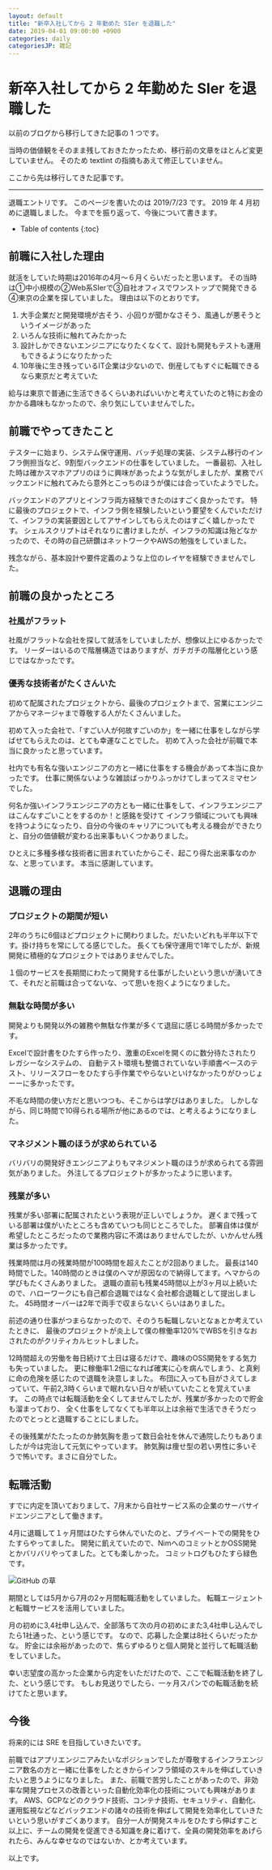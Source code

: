 ```yaml
---
layout: default
title: "新卒入社してから 2 年勤めた SIer を退職した"
date: 2019-04-01 09:00:00 +0900
categories: daily
categoriesJP: 雑記
---
```


# 新卒入社してから 2 年勤めた SIer を退職した

以前のブログから移行してきた記事の 1 つです。

当時の価値観をそのまま残しておきたかったため、移行前の文章をほとんど変更していません。
そのため textlint の指摘もあえて修正していません。

ここから先は移行してきた記事です。

---

<!-- textlint-disable -->

退職エントリです。
このページを書いたのは 2019/7/23 です。
2019 年 4 月初めに退職しました。
今までを振り返って、今後について書きます。

* Table of contents
{:toc}

## 前職に入社した理由

就活をしていた時期は2016年の4月〜６月くらいだったと思います。
その当時は①中小規模の②Web系SIerで③自社オフィスでワンストップで開発できる④東京の企業を探していました。
理由は以下のとおりです。

1. 大手企業だと開発環境が古そう、小回りが聞かなさそう、風通しが悪そうというイメージがあった
2. いろんな技術に触れてみたかった
3. 設計しかできないエンジニアになりたくなくて、設計も開発もテストも運用もできるようになりたかった
4. 10年後に生き残っているIT企業は少ないので、倒産してもすぐに転職できるなら東京だと考えていた

給与は東京で普通に生活できるくらいあればいいかと考えていたのと特にお金のかかる趣味もなかったので、余り気にしていませんでした。

## 前職でやってきたこと

テスターに始まり、システム保守運用、バッチ処理の実装、システム移行のインフラ側担当など、9割型バックエンドの仕事をしていました。
一番最初、入社した時は確かスマホアプリのほうに興味があったような気がしましたが、業務でバックエンドに触れてみたら意外とこっちのほうが僕には合っていたようでした。

バックエンドのアプリとインフラ両方経験できたのはすごく良かったです。
特に最後のプロジェクトで、インフラ側を経験したいという要望をくんでいただけて、インフラの実装要因としてアサインしてもらえたのはすごく嬉しかったです。
シェルスクリプトはそれなりに書けましたが、インフラの知識は殆どなかったので、その時の自己研鑽はネットワークやAWSの勉強をしていました。

残念ながら、基本設計や要件定義のような上位のレイヤを経験できませんでした。

## 前職の良かったところ

### 社風がフラット

社風がフラットな会社を探して就活をしていましたが、想像以上にゆるかったです。
リーダーはいるので階層構造ではありますが、ガチガチの階層化という感じではなかったです。

### 優秀な技術者がたくさんいた

初めて配属されたプロジェクトから、最後のプロジェクトまで、営業にエンジニアからマネージャまで尊敬する人がたくさんいました。

初めて入った会社で、「すごい人が何故すごいのか」を一緒に仕事をしながら学ばせてもらえたのは、とても幸運なことでした。
初めて入った会社が前職で本当に良かったと思っています。

社内でも有名な強いエンジニアの方と一緒に仕事をする機会があって本当に良かったです。
仕事に関係ないような雑談ばっかりふっかけてしまってスミマセンでした。

何名か強いインフラエンジニアの方とも一緒に仕事をして、インフラエンジニアはこんなすごいことをするのか！と感銘を受けて
インフラ領域についても興味を持つようになったり、自分の今後のキャリアについても考える機会ができたりと、自分の価値観が変わる出来事もいくつかありました。

ひとえに多種多様な技術者に囲まれていたからこそ、起こり得た出来事なのかな、と思っています。
本当に感謝しています。

## 退職の理由

### プロジェクトの期間が短い

2年のうちに6個ほどプロジェクトに関わりました。だいたいどれも半年以下です。掛け持ちを常にしてる感じでした。
長くても保守運用で1年でしたが、新規開発に積極的なプロジェクトではありませんでした。

１個のサービスを長期間にわたって開発する仕事がしたいという思いが湧いてきて、それだと前職は合ってないな、って思いを抱くようになりました。

### 無駄な時間が多い

開発よりも開発以外の雑務や無駄な作業が多くて退屈に感じる時間が多かったです。

Excelで設計書をひたすら作ったり、激重のExcelを開くのに数分待たされたりレガシーなシステムの、
自動テスト環境も整備されていない手順書ベースのテスト、リリースフローをひたすら手作業でやらないといけなかったりがひっじょーーに多かったです。

不毛な時間の使い方だと思いつつも、そこからは学びはありました。
しかしながら、同じ時間で10得られる場所が他にあるのでは、と考えるようになりました。

### マネジメント職のほうが求められている

バリバリの開発好きエンジニアよりもマネジメント職のほうが求められてる雰囲気がありました。
外注してるプロジェクトが多かったように思います。

### 残業が多い

残業が多い部署に配属されたという表現が正しいでしょうか。
遅くまで残っている部署は僕がいたところも含めていつも同じところでした。
部署自体は僕が希望したところだったので業務内容に不満はありませんでしたが、いかんせん残業は多かったです。

残業時間は月の残業時間が100時間を超えたことが2回ありました。
最長は140時間でした。140時間のときは僕のヘマが原因なので納得してます。ヘマからの学びもたくさんありました。
退職の直前も残業45時間以上が3ヶ月以上続いたので、ハローワークにも自己都合退職ではなく会社都合退職として提出しました。
45時間オーバーは2年で両手で収まらないくらいはありました。

前述の通り仕事がつまらなかったので、そのうち転職しないとなぁとか考えていたときに、
最後のプロジェクトが炎上して僕の稼働率120%でWBSを引きなおされたのがクリティカルヒットしました。

12時間超えの労働を毎日続けて土日は寝るだけで、趣味のOSS開発をする気力も失っていました。
更に稼働率1.2倍になれば確実に心を病んでしまう、と真剣に命の危険を感じたので退職を決意しました。
布団に入っても目がさえてしまっていて、午前2,3時くらいまで眠れない日々が続いていたことを覚えています。
この時点では転職活動を全くしてませんでしたが、残業が多かったので貯金も溜まっており、
全く仕事をしてなくても半年以上は余裕で生活できそうだったのでとっとと退職することにしました。

その後残業がたたったのか肺気胸を患って数日会社を休んで通院したりもありましたが今は完治して元気にやっています。
肺気胸は痩せ型の若い男性に多いそうで怖いです。まさに自分でした。

## 転職活動

すでに内定を頂いておりまして、7月末から自社サービス系の企業のサーバサイドエンジニアとして働きます。

4月に退職して１ヶ月間はひたすら休んでいたのと、プライベートでの開発をひたすらやってました。
開発に飢えていたので、NimへのコミットとかOSS開発とかバリバリやってました。とても楽しかった。
コミットログもひたすら緑色です。

![GitHub の草](https://i.gyazo.com/cdcd41e99b7cb3a1edb4f6396333a26f.png)

期間としては5月から7月の2ヶ月間転職活動をしていました。
転職エージェントと転職サービスを活用していました。

月の初めに3,4社申し込んで、全部落ちて次の月の初めにまた3,4社申し込んでしたら1社通った、という感じです。
なので、応募した企業は8社くらいだったかな。
貯金には余裕があったので、焦らずゆるりと個人開発と並行して転職活動をしていました。

幸い志望度の高かった企業から内定をいただけたので、ここで転職活動を終了した、という感じです。
もしお見送りでしたら、一ヶ月スパンでの転職活動を続けてたと思います。

## 今後

将来的には SRE を目指していきたいです。

前職ではアプリエンジニアみたいなポジションでしたが尊敬するインフラエンジニア数名の方と一緒に仕事をしたときからインフラ領域のスキルを伸ばしていきたいと思うようになりました。
また、前職で苦労したことがあったので、非効率な開発プロセスの改善といった自動化効率化の技術についても興味があります。
AWS、GCPなどのクラウド技術、コンテナ技術、セキュリティ、自動化、運用監視などなどバックエンドの諸々の技術を伸ばして開発を効率化していきたいという思いがすごくあります。
自分一人が開発スキルをひたすら伸ばすこと以上に、チームの開発を促進できる知識を身に着けて、全員の開発効率をあげられたら、みんな幸せなのではないか、とか考えています。

以上です。

<!-- textlint-enable -->
